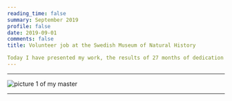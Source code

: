 ```yaml
--- 
reading_time: false
summary: September 2019
profile: false
date: 2019-09-01
comments: false
title: Volunteer job at the Swedish Museum of Natural History

Today I have presented my work, the results of 27 months of dedication and intense research! I have learned a lot during this time, and I am very pround of my Thesis! I am grateful to all the people who, directly or indirectly, have supported me during this journey at the Museum of Zoology of the University of São Paulo.
---
```


---
![picture 1 of my master](https://raw.githubusercontent.com/rosanafcunha/rosanafcunha/master/static/media/suecia.jpg "Volunter job")

---
